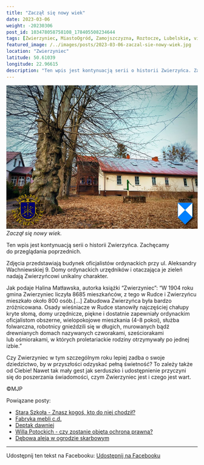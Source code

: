 ```yaml
---
title: "Zaczął się nowy wiek"
date: 2023-03-06
weight: -20230306
post_id: 103478058758108_178405508234644
tags: [Zwierzyniec, MiastoOgród, Zamojszczyzna, Roztocze, Lubelskie, villarestituta, turystyka, dziedzictwo, zabytki, krajobrazy]
featured_image: /../images/posts/2023-03-06-zaczal-sie-nowy-wiek.jpg
location: "Zwierzyniec"
latitude: 50.61039
longitude: 22.96615
description: "Ten wpis jest kontynuacją serii o historii Zwierzyńca. Zachęcamy do przeglądania poprzednich...."
---
```


![Zaczął się nowy wiek.](/images/posts/2023-03-06-zaczal-sie-nowy-wiek.jpg)
*Zaczął się nowy wiek.*

Ten wpis jest kontynuacją serii o historii Zwierzyńca. Zachęcamy do przeglądania poprzednich.

Zdjęcia przedstawiają budynek oficjalistów ordynackich przy ul. Aleksandry Wachniewskiej 9. Domy ordynackich urzędników i otaczająca je zieleń nadają Zwierzyńcowi unikalny charakter.

Jak podaje Halina Matławska, autorka książki “Zwierzyniec”:
“W 1904 roku gmina Zwierzyniec liczyła 8685 mieszkańców, z tego w Rudce i Zwierzyńcu mieszkało około 800 osób.[...]
Zabudowa Zwierzyńca była bardzo zróżnicowana. Osady wieśniacze w Rudce stanowiły najczęściej chałupy kryte słomą, domy urzędnicze, piękne i dostatnie zapewniały ordynackim oficjalistom obszerne, wielopokojowe mieszkania (4-8 pokoi), służba folwarczna, robotnicy gnieździli się w długich, murowanych bądź drewnianych domach nazywanych czworakami, sześciorakami lub ośmiorakami, w których proletariackie rodziny otrzymywały po jednej izbie.”

Czy Zwierzyniec w tym szczególnym roku lepiej zadba o swoje dziedzictwo, by w przyszłości odzyskać pełną świetność?
To zależy także od Ciebie!
Nawet tak mały gest jak serduszko i udostępnienie przyczyni się do poszerzania świadomości, czym Zwierzyniec jest i czego jest wart.



©MJP

Powiązane posty:
- [Stara Szkoła - Znasz kogoś, kto do niej chodził?](/posts/Stara-Szkola-Znasz-kogos-kto-do-niej-chodzil)
- [Fabryka mebli c.d.](/posts/Fabryka-mebli)
- [Deptak dawniej](/posts/Deptak-dawniej)
- [Willa Potockich - czy zostanie objęta ochroną prawną?](/posts/Willa-Potockich-czy-zostanie-objeta-ochrona-prawna)
- [Dębowa aleja w ogrodzie skarbowym](/posts/Debowa-aleja-w-ogrodzie-skarbowym)


---

Udostępnij ten tekst na Facebooku:
[Udostępnij na Facebooku](https://www.facebook.com/sharer/sharer.php?u=https://stowarzyszeniewachniewskiej.pl/posts/Zaczal-sie-nowy-wiek)

<script type="application/ld+json">
{
  "@context": "https://schema.org",
  "@type": "BlogPosting",
  "headline": "Zaczął się nowy wiek.",
  "datePublished": "2023-03-06",
  "dateModified": "2023-03-06",
  "author": {
    "@type": "Person",
    "name": "Michał Jan Patyk"
  },
  "publisher": {
    "@type": "Organization",
    "name": "Stowarzyszenie im. Aleksandry Wachniewskiej",
    "logo": {
      "@type": "ImageObject",
      "url": "https://stowarzyszeniewachniewskiej.pl/images/logo/logo.svg"
    }
  },
  "mainEntityOfPage": {
    "@type": "WebPage",
    "@id": "https://stowarzyszeniewachniewskiej.pl/posts/Zaczal-sie-nowy-wiek"
  },
  "image": {
    "@type": "ImageObject",
    "url": "https://stowarzyszeniewachniewskiej.pl/images/posts/2023-03-06-zaczal-sie-nowy-wiek.jpg"
  },
  "articleSection": "Dziedzictwo Kulturowe i Zabytki",
  "keywords": "Zwierzyniec, MiastoOgród, Zamojszczyzna, Roztocze, Lubelskie, villarestituta, turystyka, dziedzictwo, zabytki, krajobrazy",
  "wordCount": 152,
  "articleBody": "Ten wpis jest kontynuacją serii o historii Zwierzyńca. Zachęcamy do przeglądania poprzednich.\n\nZdjęcia przedstawiają budynek oficjalistów ordynackich przy ul. Aleksandry Wachniewskiej 9. Domy ordynackich urzędników i otaczająca je zieleń nadają Zwierzyńcowi unikalny charakter.\n\nJak podaje Halina Matławska, autorka książki “Zwierzyniec”:\n“W 1904 roku gmina Zwierzyniec liczyła 8685 mieszkańców, z tego w Rudce i Zwierzyńcu mieszkało około 800 osób.[...]\nZabudowa Zwierzyńca była bardzo zróżnicowana. Osady wieśniacze w Rudce stanowiły najczęściej chałupy kryte słomą, domy urzędnicze, piękne i dostatnie zapewniały ordynackim oficjalistom obszerne, wielopokojowe mieszkania (4-8 pokoi), służba folwarczna, robotnicy gnieździli się w długich, murowanych bądź drewnianych domach nazywanych czworakami, sześciorakami lub ośmiorakami, w których proletariackie rodziny otrzymywały po jednej izbie.”\n\nCzy Zwierzyniec w tym szczególnym roku lepiej zadba o swoje dziedzictwo, by w przyszłości odzyskać pełną świetność?\nTo zależy także od Ciebie!\nNawet tak mały gest jak serduszko i udostępnienie przyczyni się do poszerzania świadomości, czym Zwierzyniec jest i czego jest wart.\n \n         \n\n©MJP",
  "description": "Odkryj piękno Zwierzyńca i jego zabytki.",
  "copyrightHolder": {
    "@type": "Person",
    "name": "Michał Jan Patyk"
  }
}
</script>
<script type="application/ld+json">
{
  "@context": "https://schema.org",
  "@type": "BreadcrumbList",
  "itemListElement": [
    {
      "@type": "ListItem",
      "position": 1,
      "name": "Home",
      "item": "https://stowarzyszeniewachniewskiej.pl"
    },
    {
      "@type": "ListItem",
      "position": 2,
      "name": "posts",
      "item": "https://stowarzyszeniewachniewskiej.pl/posts"
    },
    {
      "@type": "ListItem",
      "position": 3,
      "name": "Zaczął się nowy wiek.",
      "item": "https://stowarzyszeniewachniewskiej.pl/posts/Zaczal-sie-nowy-wiek"
    }
  ]
}
</script>
